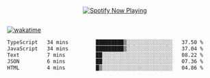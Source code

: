

<p align="center">
  <a href="https://open.spotify.com/user/31ljmyymhthokwewwcd6dsdmvprm" target="_blank"><img src="https://novatorem-psi-rosy.vercel.app/api/spotify" alt="Spotify Now Playing"/></a>
</p>

##

[![wakatime](https://wakatime.com/badge/user/87646243-158a-4241-a3cb-668e1fa2dbb8.svg)](https://wakatime.com/@87646243-158a-4241-a3cb-668e1fa2dbb8)
<!--START_SECTION:waka-->

```txt
TypeScript   34 mins         █████████▒░░░░░░░░░░░░░░░   37.50 %
JavaScript   34 mins         █████████▒░░░░░░░░░░░░░░░   37.04 %
Text         7 mins          ██░░░░░░░░░░░░░░░░░░░░░░░   08.22 %
JSON         6 mins          ██░░░░░░░░░░░░░░░░░░░░░░░   07.36 %
HTML         4 mins          █▒░░░░░░░░░░░░░░░░░░░░░░░   04.86 %
```

<!--END_SECTION:waka-->
